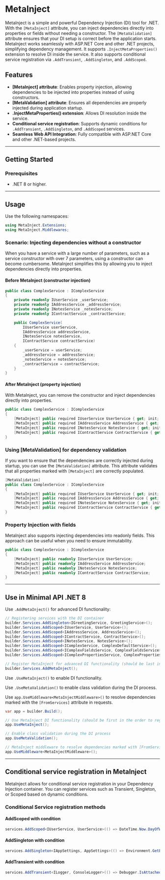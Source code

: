 # MetaInject 

MetaInject is a simple and powerful Dependency Injection (DI) tool for .NET. With the `[MetaInject]` attribute, you can inject dependencies directly into properties or fields without needing a constructor. The `[MetaValidation]` attribute ensures that your DI setup is correct before the application starts. MetaInject works seamlessly with ASP.NET Core and other .NET projects, simplifying dependency management. It supports `.InjectMetaProperties()` extension to resolve DI inside the service. It also supports conditional service registration via `.AddTransient`, `.AddSingleton`, and `.AddScoped`.

## Features
- **[MetaInject] attribute**: Enables property injection, allowing dependencies to be injected into properties instead of using constructors.
- **[MetaValidation] attribute**: Ensures all dependencies are properly injected during application startup.
- **.InjectMetaProperties() extension**: Allows DI resolution inside the service.
- **Conditional service registration**: Supports dynamic conditions for `.AddTransient`, `.AddSingleton`, and `.AddScoped` services.
- **Seamless Web API Integration**: Fully compatible with ASP.NET Core and other .NET-based projects.

---

## Getting Started

### Prerequisites

- .NET 8 or higher.

---

## Usage

Use the following namespaces:

```csharp
using MetaInject.Extensions;
using MetaInject.Middlewares;
```

### Scenario: Injecting dependencies without a constructor

When you have a service with a large number of parameters, such as a service constructor with over 7 parameters, using a constructor can become cumbersome. MetaInject simplifies this by allowing you to inject dependencies directly into properties.

#### Before MetaInject (constructor injection)

```csharp
public class ComplexService : IComplexService
{
    private readonly IUserService _userService;
    private readonly IAddressService _addressService;
    private readonly INotesService _notesService;
    private readonly IContractService _contractService;

    public ComplexService(
        IUserService userService,
        IAddressService addressService,
        INotesService notesService,
        IContractService contractService)
    {
        _userService = userService;
        _addressService = addressService;
        _notesService = notesService;
        _contractService = contractService;
    }
}
```

#### After MetaInject (property injection)

With MetaInject, you can remove the constructor and inject dependencies directly into properties.

```csharp
public class ComplexService : IComplexService
{
    [MetaInject] public required IUserService UserService { get; init; }
    [MetaInject] public required IAddressService AddressService { get; init; }
    [MetaInject] public required INotesService NotesService { get; init; }
    [MetaInject] public required IContractService ContractService { get; init; }
}
```

### Using [MetaValidation] for dependency validation

If you want to ensure that the dependencies are correctly injected during startup, you can use the `[MetaValidation]` attribute. This attribute validates that all properties marked with `[MetaInject]` are correctly populated.

```csharp
[MetaValidation]
public class ComplexService : IComplexService
{
    [MetaInject] public required IUserService UserService { get; init; }
    [MetaInject] public required IAddressService AddressService { get; init; }
    [MetaInject] public required INotesService NotesService { get; init; }
    [MetaInject] public required IContractService ContractService { get; init; }
}
```

### Property Injection with fields

MetaInject also supports injecting dependencies into readonly fields. This approach can be useful when you need to ensure immutability.

```csharp
public class ComplexService : IComplexService
{
    [MetaInject] public readonly IUserService UserService;
    [MetaInject] public readonly IAddressService AddressService;
    [MetaInject] public readonly INotesService NotesService;
    [MetaInject] public readonly IContractService ContractService;
}
```

---

## Use in Minimal API .NET 8

Use `.AddMetaInject()` for advanced DI functionality:

```csharp
// Registering services with the DI container
builder.Services.AddSingleton<IGreetingService, GreetingService>();
builder.Services.AddScoped<IUserService, UserService>();
builder.Services.AddScoped<IAddressService, AddressService>();
builder.Services.AddScoped<IContractService, ContractService>();
builder.Services.AddScoped<INotesService, NotesService>();
builder.Services.AddScoped<IComplexService, ComplexDefaultService>();
builder.Services.AddScoped<IComplexFieldsService, ComplexFieldsService>();
builder.Services.AddScoped<IComplexPropertiesService, ComplexPropertiesService>();

// Register MetaInject for advanced DI functionality (should be last in the order)
builder.Services.AddMetaInject();
```

Use `.UseMetaInject()` to enable DI functionality.

Use `.UseMetaValidation()` to enable class validation during the DI process.

Use `app.UseMiddleware<MetaInjectMiddleware>()` to resolve dependencies marked with the `[FromServices]` attribute in requests.

```csharp
var app = builder.Build();

// Use MetaInject DI functionality (should be first in the order to register DI correctly)
app.UseMetaInject();

// Enable class validation during the DI process
app.UseMetaValidation();

// MetaInject middleware to resolve dependencies marked with [FromServices] attribute in requests
app.UseMiddleware<MetaInjectMiddleware>();
```

---

## Conditional service registration in MetaInject

MetaInject allows for conditional service registration in your Dependency Injection container. You can register services such as Transient, Singleton, or Scoped based on dynamic conditions.

### Conditional Service registration methods

#### AddScoped with condition

```csharp
services.AddScoped<IUserService, UserService>(() => DateTime.Now.DayOfWeek == DayOfWeek.Monday);
```

#### AddSingleton with condition

```csharp
services.AddSingleton<IAppSettings, AppSettings>(() => Environment.GetEnvironmentVariable("APP_MODE") == "Production");
```

#### AddTransient with condition

```csharp
services.AddTransient<ILogger, ConsoleLogger>(() => Debugger.IsAttached);
```
